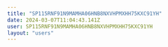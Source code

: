 ```yaml
---
title: "SP115RNF91N9MAMHA06HNB8NXVHPMXHH75KXC91YH"
date: 2024-03-07T11:04:43.141Z
user: SP115RNF91N9MAMHA06HNB8NXVHPMXHH75KXC91YH
layout: "users"
---
```

    